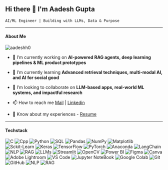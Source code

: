 ## Hi there 👋 I'm Aadesh Gupta

<!-- ### AI/ML Engineer | Building with LLMs, Data & Purpose -->

```
AI/ML Engineer | Building with LLMs, Data & Purpose
```
---

#### About Me

<p align="left"> <img src="https://komarev.com/ghpvc/?username=aadeshh0&label=Profile%20views&color=0e75b6&style=flat" alt="aadeshh0" /> </p>

- 🔭 I’m currently working on **AI-powered RAG agents, deep learning pipelines & ML product prototypes**

- 🌱 I’m currently learning **Advanced retrieval techniques, multi-modal AI, and AI for social good**

- 👯 I’m looking to collaborate on **LLM-based apps, real-world ML systems, and impactful research**

<!-- - 📝 I regularly write articles on [Medium](https://medium.com/@aadeshgupta00) -->

- 📫 How to reach me [Mail](mailto:aadeshgupta00@gmail.com) | [Linkedin](https://www.linkedin.com/in/-aadesh-gupta/)
  
- 📄 Know about my experiences - [Resume](https://drive.google.com/file/d/1mbPXRXxuZ4_i2qLv_Z-uiD2RACmYMJCi/view?usp=sharing)

---

#### Techstack

<p align="left">
  <img alt="C" src="https://img.shields.io/badge/c-%2300599C.svg?style=for-the-badge&logo=c&logoColor=white"/> 
  <img alt="Cpp" src="https://img.shields.io/badge/c++-%2300599C.svg?style=for-the-badge&logo=c%2B%2B&logoColor=white"/>
  <img alt="Python" src="https://img.shields.io/badge/python-3670A0?style=for-the-badge&logo=python&logoColor=ffdd54"/> 
  <img alt="SQL" src="https://img.shields.io/badge/sql-%234479A1.svg?style=for-the-badge&logo=postgresql&logoColor=white"/>
  <img alt="Pandas" src="https://img.shields.io/badge/pandas-%23150458.svg?style=for-the-badge&logo=pandas&logoColor=white" />
  <img alt="NumPy" src="https://img.shields.io/badge/numpy-%23013243.svg?style=for-the-badge&logo=numpy&logoColor=white" />
  <img alt="Matplotlib" src="https://img.shields.io/badge/Matplotlib-%23ffffff.svg?style=for-the-badge&logo=Matplotlib&logoColor=black"/>   
  <img alt="Sckit-Learn" src="https://img.shields.io/badge/scikit--learn-%23F7931E.svg?style=for-the-badge&logo=scikit-learn&logoColor=white"/>   
<!--   <br> -->
  <img alt="Keras" src="https://img.shields.io/badge/Keras-%23D00000.svg?style=for-the-badge&logo=Keras&logoColor=white"/>
  <img alt="TensorFlow" src="https://img.shields.io/badge/TensorFlow-%23FF6F00.svg?style=for-the-badge&logo=TensorFlow&logoColor=white" />
  <img alt="PyTorch" src="https://img.shields.io/badge/PyTorch-%23EE4C2C.svg?style=for-the-badge&logo=PyTorch&logoColor=white" />
  <img alt="Anaconda" src="https://img.shields.io/badge/Anaconda-%2344A833.svg?style=for-the-badge&logo=anaconda&logoColor=white"/>  

  <img alt="LangChain" src="https://img.shields.io/badge/LangChain-%23000000.svg?style=for-the-badge&logo=langchain&logoColor=white"/>
  <img alt="NLP" src="https://img.shields.io/badge/NLP-%236f42c1.svg?style=for-the-badge&logo=ai&logoColor=white"/>
  <img alt="RAG" src="https://img.shields.io/badge/RAG-%2300b4d8.svg?style=for-the-badge&logo=databricks&logoColor=white"/>
  <img alt="LLMs" src="https://img.shields.io/badge/LLMs-%23000000.svg?style=for-the-badge&logo=OpenAI&logoColor=white"/>
<!--   <br> -->
  <img alt="Streamlit" src="https://img.shields.io/badge/Streamlit-FF4B4B?style=for-the-badge&logo=Streamlit&logoColor=white"/> 
  <img alt="OpenCV" src="https://img.shields.io/badge/opencv-%23white.svg?style=for-the-badge&logo=opencv&logoColor=white">
<!--   <img alt="Dart" src="https://img.shields.io/badge/dart-%230175C2.svg?style=for-the-badge&logo=dart&logoColor=white"> -->
<!--   <br> -->
  <img alt="Power BI" src="https://img.shields.io/badge/PowerBI-F2C811?style=for-the-badge&logo=Power%20BI&logoColor=white">
  <img alt="Figma" src="https://img.shields.io/badge/figma-%23F24E1E.svg?style=for-the-badge&logo=figma&logoColor=white">
  <img alt="Canva" src="https://img.shields.io/badge/Canva-%2300C4CC.svg?style=for-the-badge&logo=Canva&logoColor=white">
  <img alt="Adobe Lightroom" src="https://img.shields.io/badge/Adobe%20Lightroom-31A8FF.svg?style=for-the-badge&logo=Adobe%20Lightroom&logoColor=white">

  <img alt="VS Code" src="https://img.shields.io/badge/Visual%20Studio%20Code-0078d7.svg?style=for-the-badge&logo=visual-studio-code&logoColor=white"/>
  <img alt="Jupyter NoteBook" src="https://img.shields.io/badge/jupyter-%23FA0F00.svg?style=for-the-badge&logo=jupyter&logoColor=white"/>   
  <img alt="Google Colab" src="https://img.shields.io/badge/Colab-F9AB00?style=for-the-badge&logo=googlecolab&color=525252"/>   
  <img alt="Git" src="https://img.shields.io/badge/Git-%23F05032.svg?style=for-the-badge&logo=git&logoColor=white"/>
  <img alt="GitHub" src="https://img.shields.io/badge/GitHub-%23181717.svg?style=for-the-badge&logo=github&logoColor=white"/>

  <img alt="NLP" src="https://img.shields.io/badge/NLP-%236f42c1.svg?style=for-the-badge&logo=ai&logoColor=white"/>
  <img alt="RAG" src="https://img.shields.io/badge/RAG-%2300b4d8.svg?style=for-the-badge&logo=databricks&logoColor=white"/>

</p>

  
<!--
**Aadeshh0/Aadeshh0** is a ✨ _special_ ✨ repository because its `README.md` (this file) appears on your GitHub profile.

Here are some ideas to get you started:

- 🔭 I’m currently working on ...
- 🌱 I’m currently learning ...
- 👯 I’m looking to collaborate on ...
- 🤔 I’m looking for help with ...
- 💬 Ask me about ...
- 📫 How to reach me: ...
- 😄 Pronouns: ...
- ⚡ Fun fact: ...
-->
